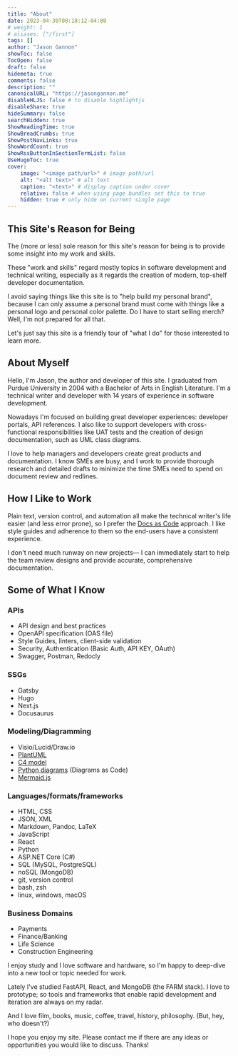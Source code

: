 ```yaml
---
title: "About"
date: 2023-04-30T00:18:12-04:00
# weight: 1
# aliases: ["/first"]
tags: []
author: "Jason Gannon"
showToc: false
TocOpen: false
draft: false
hidemeta: true
comments: false
description: ""
canonicalURL: "https://jasongannon.me"
disableHLJS: false # to disable highlightjs
disableShare: true
hideSummary: false
searchHidden: true
ShowReadingTime: true
ShowBreadCrumbs: true
ShowPostNavLinks: true
ShowWordCount: true
ShowRssButtonInSectionTermList: false
UseHugoToc: true
cover:
    image: "<image path/url>" # image path/url
    alt: "<alt text>" # alt text
    caption: "<text>" # display caption under cover
    relative: false # when using page bundles set this to true
    hidden: true # only hide on current single page
---
```


## This Site's Reason for Being

The (more or less) sole reason for this site's reason for being is to provide some insight into my work and skills.

These "work and skills" regard mostly topics in software development and technical writing, especially as it regards the creation of modern, top-shelf developer documentation.

I avoid saying things like this site is to "help build my personal brand", because I can only assume a personal brand must come with things like a personal logo and personal color palette. Do I have to start selling merch? Well, I'm not prepared for all that.

Let's just say this site is a friendly tour of "what I do" for those interested to learn more.

## About Myself

Hello, I'm Jason, the author and developer of this site. I graduated from Purdue University in 2004 with a Bachelor of Arts in English Literature. I'm a technical writer and developer with 14 years of experience in software development.

Nowadays I'm focused on building great developer experiences: developer portals, API references. I also like to support developers with cross-functional responsibilities like UAT tests and the creation of design documentation, such as UML class diagrams.

I love to help managers and developers create great products and documentation. I know SMEs are busy, and I work to provide thorough research and detailed drafts to minimize the time SMEs need to spend on document review and redlines.

## How I Like to Work

Plain text, version control, and automation all make the technical writer's life easier (and less error prone), so I prefer the [Docs as Code](https://www.writethedocs.org/guide/docs-as-code/) approach. I like style guides and adherence to them so the end-users have a consistent experience.

I don't need much runway on new projects— I can immediately start to help the team review designs and provide accurate, comprehensive documentation. 

## Some of What I Know

### APIs

- API design and best practices
- OpenAPI specification (OAS file)
- Style Guides, linters, client-side validation
- Security, Authentication (Basic Auth, API KEY, OAuth)
- Swagger, Postman, Redocly

### SSGs

- Gatsby
- Hugo
- Next.js
- Docusaurus

### Modeling/Diagramming

- Visio/Lucid/Draw.io
- [PlantUML](https://plantuml.com/)
- [C4 model](https://c4model.com/)
- [Python diagrams](https://diagrams.mingrammer.com/) (Diagrams as Code)
- [Mermaid.js](https://mermaid.js.org/)

### Languages/formats/frameworks

- HTML, CSS
- JSON, XML
- Markdown, Pandoc, LaTeX
- JavaScript
- React
- Python
- ASP.NET Core (C#)
- SQL (MySQL, PostgreSQL)
- noSQL (MongoDB)
- git, version control
- bash, zsh
- linux, windows, macOS

### Business Domains

- Payments
- Finance/Banking
- Life Science
- Construction Engineering

I enjoy study and I love software and hardware, so I'm happy to deep-dive into a new tool or topic needed for work.

Lately I've studied FastAPI, React, and MongoDB (the FARM stack). I love to prototype; so tools and frameworks that enable rapid development and iteration are always on my radar.

And I love film, books, music, coffee, travel, history, philosophy. (But, hey, who doesn't?)

I hope you enjoy my site. Please contact me if there are any ideas or opportunities you would like to discuss. Thanks!
